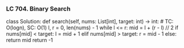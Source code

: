 ### LC 704. Binary Search
class Solution:
    def search(self, nums: List[int], target: int) -> int:
        # TC: O(logn), SC: O(1)
        l, r = 0, len(nums) - 1 
        while l <= r:
            mid = l + (r - l) // 2
            if nums[mid] < target:
                l = mid + 1
            elif nums[mid] > target:
                r = mid - 1
            else:
                return mid
        return -1